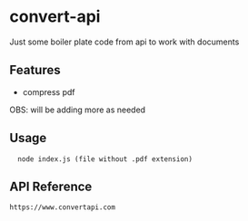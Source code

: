 
# convert-api

Just some boiler plate code from api to work with documents




## Features

- compress pdf

OBS: will be adding more as needed


## Usage

```
  node index.js (file without .pdf extension)
```
    
## API Reference

```
https://www.convertapi.com
```
